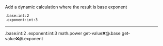 Add a dynamic calculation where the result is base exponent

```hyperlambda
.base:int:2
.exponent:int:3
```
---
.base:int:2
.exponent:int:3
math.power
   get-value:x:@.base
   get-value:x:@.exponent
